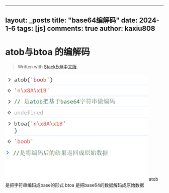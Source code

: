 
---
layout: _posts
title: "base64编解码"
date:   2024-1-6
tags: [js]
comments: true
author: kaxiu808  
---

# atob与btoa 的编解码

> Written with [StackEdit中文版](https://stackedit.cn/).

![输入图片说明](/imgs/2024-01-10/s3d6xilWvgpFhJQX.png)
atob 是把字符串编码成base的形式
btoa 是把base64的数据解码成原始数据

<!--stackedit_data:
eyJoaXN0b3J5IjpbLTE3MDQ4ODU4NzEsLTE4MTQ4NTc0MjgsLT
k3MTk2NjczN119
-->
